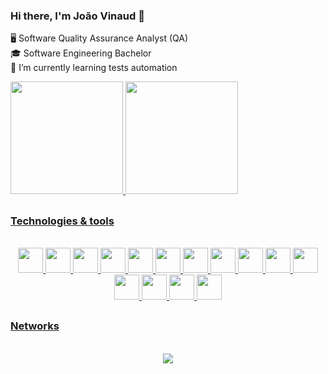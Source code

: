 ### Hi there, I'm João Vinaud 👋

<!--
**vinaud/vinaud** is a ✨ _special_ ✨ repository because its `README.md` (this file) appears on your GitHub profile.

Here are some ideas to get you started:

- 🔭 I’m currently working on ...
- 🌱 I’m currently learning ...
- 👯 I’m looking to collaborate on ...
- 🤔 I’m looking for help with ...
- 💬 Ask me about ...
- 📫 How to reach me: ...
- 😄 Pronouns: ...
- ⚡ Fun fact: ...
-->

🖥  Software Quality Assurance Analyst (QA) <br>
🎓 Software Engineering Bachelor <br>
🌱 I’m currently learning tests automation <br>

<div>
<a href="https://github.com/vinaud">
<img height="180em" src="https://github-readme-stats.vercel.app/api/top-langs/?username=vinaud&layout=compact&langs_count=7&theme=tokyonight"/>
<img height="180em" src="https://github-readme-stats.vercel.app/api?username=vinaud&show_icons=true&theme=tokyonight&include_all_commits=true&count_private=true"/>
</div>
  
  ##
  
 ### Technologies & tools

<div align="center" style="display: inline_block"><br>
<img src="https://cdn.jsdelivr.net/gh/devicons/devicon/icons/javascript/javascript-plain.svg"  width="40" height="40"/>
<img src="https://cdn.jsdelivr.net/gh/devicons/devicon/icons/html5/html5-plain-wordmark.svg" width="40" height="40"/>
<img src="https://cdn.jsdelivr.net/gh/devicons/devicon/icons/css3/css3-plain-wordmark.svg" width="40" height="40" />
<img src="https://cdn.jsdelivr.net/gh/devicons/devicon/icons/tailwindcss/tailwindcss-plain.svg" width="40" height="40"/>
<img src="https://cdn.jsdelivr.net/gh/devicons/devicon/icons/sass/sass-original.svg" width="40" height="40"/>         
<img src="https://cdn.jsdelivr.net/gh/devicons/devicon/icons/cucumber/cucumber-plain.svg" width="40" height="40"/>
<img src="https://avatars.githubusercontent.com/u/8908513?s=200&v=4" width="40" height="40"/>
<img src="https://cdn.jsdelivr.net/gh/devicons/devicon/icons/selenium/selenium-original.svg" width="40" height="40"/>
<img src="https://cdn.jsdelivr.net/gh/devicons/devicon/icons/mocha/mocha-plain.svg" width="40" height="40"/>
<img src="https://cdn.jsdelivr.net/gh/devicons/devicon/icons/nodejs/nodejs-plain-wordmark.svg" width="40" height="40"/>
<img src="https://cdn.jsdelivr.net/gh/devicons/devicon/icons/react/react-original.svg" width="40" height="40"/>
<img src="https://cdn.jsdelivr.net/gh/devicons/devicon/icons/python/python-original.svg" width="40" height="40" />   
<img src="https://cdn.jsdelivr.net/gh/devicons/devicon/icons/java/java-plain.svg" width="40" height="40"/>        
<img src="https://cdn.jsdelivr.net/gh/devicons/devicon/icons/postgresql/postgresql-plain-wordmark.svg" width="40" height="40"/>
<img src="https://cdn.jsdelivr.net/gh/devicons/devicon/icons/git/git-original.svg" width="40" height="40"/>
</div>
       
  ##
  
 ### Networks
  <div align="center" style="display: inline_block"><br>
  <a href="https://www.linkedin.com/in/joao-vinaud" target="_blank"><img src="https://img.shields.io/badge/-LinkedIn-%230077B5?style=for-the-badge&logo=linkedin&logoColor=white" target="_blank"></a>
  <div/>
          
  
